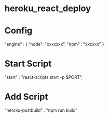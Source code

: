 # heroku_react_deploy

# Config 
"engine" : {
    "node": "xxxxxxx",
    "npm" : "xxxxxx"
}

# Start Script
"start" : "react-scripts start -p $PORT",

# Add Script
"heroku-postbuild" : "npm run build"
